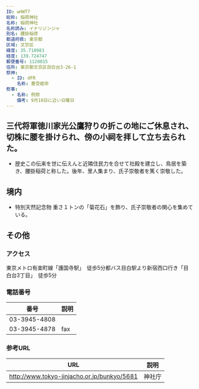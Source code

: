 ```yaml
---
ID: wHWT7
総称: 稲荷神社
名称: 稲荷神社
名称読み: イナリジンジャ
別名: 腰掛稲荷
都道府県: 東京都
区域: 文京区
緯度: 35.718983
経度: 139.724747
郵便番号: 1120015
住所: 東京都文京区目白台3-26-1
祭神:
  - ID: dFR
    名称: 豊受姫命
祭事:
  - 名称: 例祭
    備考: 9月10日に近い日曜日
---
```


## 三代将軍徳川家光公鷹狩りの折この地にご休息され、切株に腰を掛けられ、傍の小祠を拝して立ち去られた。

- 歴史この伝来を世に伝えんと近隣住民力を合せて社殿を建立し、鳥居を築き、腰掛稲荷と称した。後年、里人集まり、氏子崇敬者を篤く崇敬した。

## 境内

- 特別天然記念物 重さ１トンの「菊花石」を飾り、氏子崇敬者の関心を集めている。

## その他

### アクセス

東京メトロ有楽町線「護国寺駅」　徒歩5分都バス目白駅より新宿西口行き「目白台3丁目」　徒歩5分

### 電話番号

| 番号         | 説明 |
| ------------ | ---- |
| 03-3945-4808 |      |
| 03-3945-4878 | fax  |

### 参考URL

| URL                                         | 説明   |
| ------------------------------------------- | ------ |
| http://www.tokyo-jinjacho.or.jp/bunkyo/5681 | 神社庁 |
